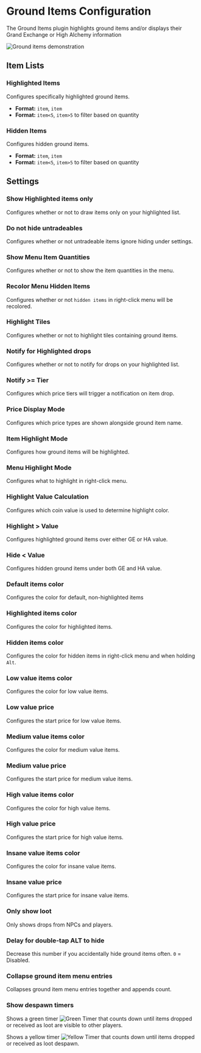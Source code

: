 # Ground Items Configuration

The Ground Items plugin highlights ground items and/or displays their Grand Exchange or High Alchemy information

![Ground items demonstration](https://runelite.net/img/features/grounditems.png)

## Item Lists

### Highlighted Items

Configures specifically highlighted ground items. 

* **Format:** `item`, `item`
* **Format:** `item<5`, `item>5` to filter based on quantity

### Hidden Items

Configures hidden ground items. 

* **Format:** `item`, `item`
* **Format:** `item<5`, `item>5` to filter based on quantity

## Settings

### Show Highlighted items only

Configures whether or not to draw items only on your highlighted list.

### Do not hide untradeables

Configures whether or not untradeable items ignore hiding under settings.

### Show Menu Item Quantities

Configures whether or not to show the item quantities in the menu.

### Recolor Menu Hidden Items

Configures whether or not `hidden items` in right-click menu will be recolored.

### Highlight Tiles

Configures whether or not to highlight tiles containing ground items.

### Notify for Highlighted drops

Configures whether or not to notify for drops on your highlighted list.

### Notify >= Tier

Configures which price tiers will trigger a notification on item drop.

### Price Display Mode

Configures which price types are shown alongside ground item name.

### Item Highlight Mode

Configures how ground items will be highlighted.

### Menu Highlight Mode

Configures what to highlight in right-click menu.

### Highlight Value Calculation

Configures which coin value is used to determine highlight color.

### Highlight &gt; Value

Configures highlighted ground items over either GE or HA value.

### Hide &lt; Value

Configures hidden ground items under both GE and HA value.

### Default items color

Configures the color for default, non-highlighted items

### Highlighted items color

Configures the color for highlighted items.

### Hidden items color

Configures the color for hidden items in right-click menu and when holding `Alt`.

### Low value items color

Configures the color for low value items.

### Low value price

Configures the start price for low value items.

### Medium value items color

Configures the color for medium value items.

### Medium value price

Configures the start price for medium value items.

### High value items color

Configures the color for high value items.

### High value price

Configures the start price for high value items.

### Insane value items color

Configures the color for insane value items.

### Insane value price

Configures the start price for insane value items.

### Only show loot

Only shows drops from NPCs and players.

### Delay for double-tap ALT to hide

Decrease this number if you accidentally hide ground items often. `0` = Disabled.

### Collapse ground item menu entries

Collapses ground item menu entries together and appends count.

### Show despawn timers

Shows a green timer ![Green Timer](https://user-images.githubusercontent.com/54762282/83222640-c9952980-a146-11ea-97d5-d06b0cc1e8f6.png) that counts down until items dropped or received as loot are visible to other players.

Shows a yellow timer ![Yellow Timer](https://user-images.githubusercontent.com/54762282/83222638-c9952980-a146-11ea-9d6c-6ff7aeee5841.png) that counts down until items dropped or received as loot despawn.
